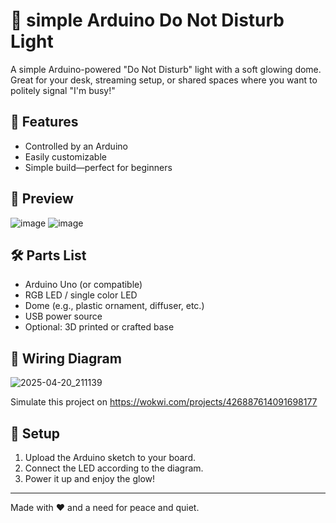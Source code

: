 


# 🛑 simple Arduino Do Not Disturb Light

A simple Arduino-powered "Do Not Disturb" light with a soft glowing dome. Great for your desk, streaming setup, or shared spaces where you want to politely signal "I'm busy!"

## 🔧 Features
- Controlled by an Arduino
- Easily customizable
- Simple build—perfect for beginners

## 📸 Preview

![image](https://github.com/user-attachments/assets/8dbf89d6-c0d2-4ddd-a3fc-94dd17d777c5)
![image](https://github.com/user-attachments/assets/1e08b834-e8f4-41f9-a84f-c20cc51e218b)




## 🛠️ Parts List
- Arduino Uno (or compatible)
- RGB LED / single color LED
- Dome (e.g., plastic ornament, diffuser, etc.)
- USB power source
- Optional: 3D printed or crafted base

## 🧰 Wiring Diagram
![2025-04-20_211139](https://github.com/user-attachments/assets/9d7f50f1-1b22-4e13-a256-d8acf8adf1a3)

Simulate this project on https://wokwi.com/projects/426887614091698177


## 🔌 Setup
1. Upload the Arduino sketch to your board.
2. Connect the LED according to the diagram.
3. Power it up and enjoy the glow!


---

Made with ❤️ and a need for peace and quiet.
